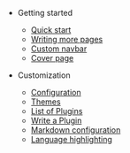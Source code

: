 * Getting started

    * [Quick start](quickstart.md)
    * [Writing more pages](more-pages.md)
    * [Custom navbar](custom-navbar.md)
    * [Cover page](cover.md)

* Customization

    * [Configuration](configuration.md)
    * [Themes](themes.md)
    * [List of Plugins](plugins.md)
    * [Write a Plugin](write-a-plugin.md)
    * [Markdown configuration](markdown.md)
    * [Language highlighting](language-highlight.md)
